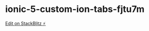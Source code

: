 # ionic-5-custom-ion-tabs-fjtu7m

[Edit on StackBlitz ⚡️](https://stackblitz.com/edit/ionic-5-custom-ion-tabs-fjtu7m)
